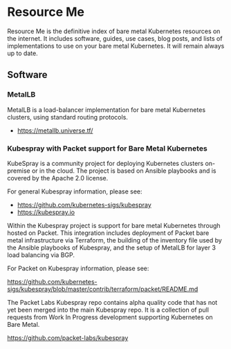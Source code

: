 # Resource Me

Resource Me is the definitive index of bare metal Kubernetes 
resources on the internet. It includes software, guides, use cases, 
blog posts, and lists of implementations to use on your 
bare metal Kubernetes. It will remain always up to date.

## Software

### MetalLB

MetalLB is a load-balancer implementation for bare metal Kubernetes 
clusters, using standard routing protocols. 

* https://metallb.universe.tf/

### Kubespray with Packet support for Bare Metal Kubernetes

KubeSpray is a community project for deploying Kubernetes clusters on-premise 
or in the cloud. The project is based on Ansible playbooks and is covered by 
the Apache 2.0 license.

For general Kubespray information, please see:

* https://github.com/kubernetes-sigs/kubespray
* https://kubespray.io

Within the Kubespray project is support for bare metal Kubernetes through hosted on Packet.
This integration includes deployment of Packet bare metal infrastructure via Terraform,
the building of the inventory file used by the Ansible playbooks of Kubespray, and the 
setup of MetalLB for layer 3 load balancing via BGP.

For Packet on Kubespray information, please see:

https://github.com/kubernetes-sigs/kubespray/blob/master/contrib/terraform/packet/README.md

The Packet Labs Kubespray repo contains alpha quality code that has not yet been
merged into the main Kubespray repo. It is a collection of pull requests from Work In Progress
development supporting Kubernetes on Bare Metal.

https://github.com/packet-labs/kubespray



